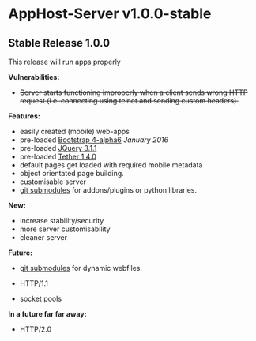# AppHost-Server v1.0.0-stable
## Stable Release 1.0.0

This release will run apps properly

**Vulnerabilities:**
* ~~Server starts functioning improperly when a client sends wrong HTTP request (i.e. connecting using telnet and sending custom headers).~~

**Features:**
* easily created (mobile) web-apps
* pre-loaded [Bootstrap 4-alpha6](https://v4-alpha.getbootstrap.com/) *January 2016*
* pre-loaded [JQuery 3.1.1](https://jquery.com/download/)
* pre-loaded [Tether 1.4.0](https://github.com/HubSpot/tether)
* default pages get loaded with required mobile metadata
* object orientated page building.
* customisable server
* [git submodules](https://git-scm.com/book/nl/v1/Git-tools-Submodules) for addons/plugins or python libraries.

**New:**
* increase stability/security
* more server customisability
* cleaner server


**Future:**
* [git submodules](https://git-scm.com/book/nl/v1/Git-tools-Submodules) for dynamic webfiles.
* HTTP/1.1

* socket pools


**In a future far far away:**
* HTTP/2.0
